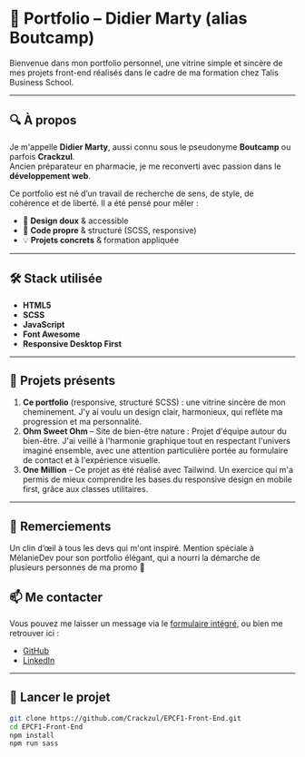 # 🌱 Portfolio – Didier Marty (alias Boutcamp)

Bienvenue dans mon portfolio personnel, une vitrine simple et sincère de mes projets front-end réalisés dans le cadre de ma formation chez Talis Business School.

---

## 🔍 À propos

Je m'appelle **Didier Marty**, aussi connu sous le pseudonyme **Boutcamp** ou parfois **Crackzul**.  
Ancien préparateur en pharmacie, je me reconverti avec passion dans le **développement web**.

Ce portfolio est né d’un travail de recherche de sens, de style, de cohérence et de liberté. Il a été pensé pour mêler :

- 🌿 **Design doux** & accessible  
- 🧰 **Code propre** & structuré (SCSS, responsive)
- 💡 **Projets concrets** & formation appliquée

---

## 🛠️ Stack utilisée

- **HTML5**
- **SCSS**
- **JavaScript**
- **Font Awesome**
- **Responsive Desktop First**

---

## 🧪 Projets présents

1. **Ce portfolio** (responsive, structuré SCSS) : une vitrine sincère de mon cheminement. J'y ai voulu un design clair, harmonieux, qui reflète ma progression et ma personnalité.
2. **Ohm Sweet Ohm** – Site de bien-être nature : Projet d'équipe autour du bien-être. J'ai veillé à l'harmonie graphique tout en respectant l'univers imaginé ensemble, avec une attention particulière portée au formulaire de contact et à l'expérience visuelle.
3. **One Million** – Ce projet as été réalisé avec Tailwind. Un exercice qui m'a permis de mieux comprendre les bases du responsive design en mobile first, grâce aux classes utilitaires.

---

## 🤝 Remerciements
Un clin d’œil à tous les devs qui m'ont inspiré.
Mention spéciale à MélanieDev pour son portfolio élégant, qui a nourri la démarche de plusieurs personnes de ma promo 🙏


## 📫 Me contacter

Vous pouvez me laisser un message via le [formulaire intégré](#contact), ou bien me retrouver ici :  
- [GitHub](https://github.com/Crackzul)
- [LinkedIn](https://www.linkedin.com/in/didier-marty-80813b179/)

---

## 🚀 Lancer le projet

```bash
git clone https://github.com/Crackzul/EPCF1-Front-End.git
cd EPCF1-Front-End
npm install
npm run sass
